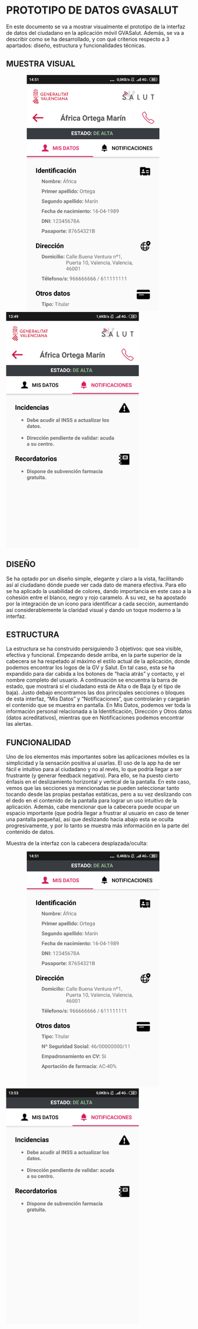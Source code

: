 # PROTOTIPO DE DATOS GVASALUT
En este documento se va a mostrar visualmente el prototipo de la interfaz de datos del ciudadano en la aplicación móvil GVASalut. Además, se va a describir como se ha desarrollado, y con qué criterios respecto a 3 apartados: diseño, estructura y funcionalidades técnicas.

## MUESTRA VISUAL
&emsp;&emsp;&emsp;&emsp;<kbd><img src="Capturas/Screenshot_2019-04-25-14-51-33-877_com.jaumemiralles.gvasalut_datospersonales3.png" width="360"></kbd>&emsp;&emsp;<kbd><img src="Capturas/Screenshot_2019-04-24-13-49-11-527_com.jaumemiralles.gvasalut_datospersonales3.png" width="360"></kbd>

## DISEÑO
Se ha optado por un diseño simple, elegante y claro a la vista, facilitando así al ciudadano dónde puede ver cada dato de manera efectiva. Para ello se ha aplicado la usabilidad de colores, dando importancia en este caso a la cohesión entre el blanco, negro y rojo caramelo. A su vez, se ha apostado por la integración de un icono para identificar a cada sección, aumentando así considerablemente la claridad visual y dando un toque moderno a la interfaz.

## ESTRUCTURA
La estructura se ha construido persiguiendo 3 objetivos: que sea visible, efectiva y funcional. 
Empezando desde arriba, en la parte superior de la cabecera se ha respetado al máximo el estilo actual de la aplicación, donde podemos encontrar los logos de la GV y Salut. En tal caso, esta se ha expandido para dar cabida a los botones de “hacia atrás” y contacto, y el nombre completo del usuario.
A continuación se encuentra la barra de estado, que mostrará si el ciudadano está de Alta o de Baja (y el tipo de baja).
Justo debajo encontramos las dos principales secciones o bloques de esta interfaz, “Mis Datos” y “Notificaciones”,  que controlarán y cargarán el contenido que se muestra en pantalla. En Mis Datos, podemos ver toda la información personal relacionada a la Identificación, Dirección y Otros datos (datos acreditativos), mientras que en Notificaciones podemos encontrar las alertas.

## FUNCIONALIDAD
Uno de los elementos más importantes sobre las aplicaciones móviles es la simplicidad y la sensación positiva al usarlas. El uso de la app ha de ser fácil e intuitivo para al ciudadano y no al revés, lo que podría llegar a ser frustrante (y generar feedback negativo). Para ello, se ha puesto cierto énfasis en el deslizamiento horizontal y vertical de la pantalla.
En este caso, vemos que las secciones ya mencionadas se pueden seleccionar tanto tocando desde las propias pestañas estáticas, pero a su vez deslizando con el dedo en el contenido de la pantalla para lograr un uso intuitivo de la aplicación.
Además, cabe mencionar que la cabecera puede ocupar un espacio importante (que podría llegar a frustrar al usuario en caso de tener una pantalla pequeña), así que deslizando hacia abajo esta se oculta progresivamente, y por lo tanto se muestra más información en la parte del contenido de datos.

Muestra de la interfaz con la cabecera desplazada/oculta:

&emsp;&emsp;&emsp;&emsp;<kbd><img src="Capturas/Screenshot_2019-04-25-14-51-38-777_com.jaumemiralles.gvasalut_datospersonales3.png" width="360"></kbd>&emsp;&emsp;<kbd><img src="Capturas/Screenshot_2019-04-24-13-53-37-469_com.jaumemiralles.gvasalut_datospersonales3.png" width="360"></kbd>

